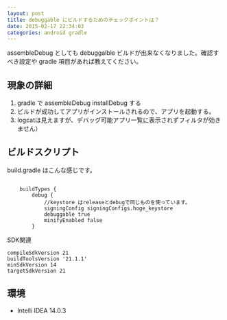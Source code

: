 ```yaml
---
layout: post
title: debuggable にビルドするためのチェックポイントは？
date: 2015-02-17 22:34:03
categories: android gradle
---
```

<p>assembleDebug としても debuggalble ビルドが出来なくなりました。確認すべき設定や gradle 項目があれば教えてください。</p>

<h2>現象の詳細</h2>

<ol>
<li>gradle で assembleDebug installDebug する</li>
<li>ビルドが成功してアプリがインストールされるので、アプリを起動する。</li>
<li>logcatは見えますが、デバッグ可能アプリ一覧に表示されずフィルタが効きません）</li>
</ol>

<h2>ビルドスクリプト</h2>

<p>build.gradle はこんな感じです。</p>

<pre><code>
    buildTypes {
        debug {
            //keystore はreleaseとdebugで同じものを使っています。
            signingConfig signingConfigs.hoge_keystore
            debuggable true
            minifyEnabled false
        }
</code></pre>

<p>SDK関連</p>

<pre><code>compileSdkVersion 21
buildToolsVersion '21.1.1'
minSdkVersion 14
targetSdkVersion 21
</code></pre>

<h2>環境</h2>

<ul>
<li>Intelli IDEA 14.0.3</li>
</ul>
